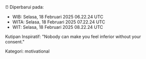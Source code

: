 ⏰ Diperbarui pada:
- WIB: Selasa, 18 Februari 2025 06.22.24 UTC
- WITA: Selasa, 18 Februari 2025 07.22.24 UTC
- WIT: Selasa, 18 Februari 2025 08.22.24 UTC

Kutipan Inspiratif:
"Nobody can make you feel inferior without your consent."


Kategori: motivational

